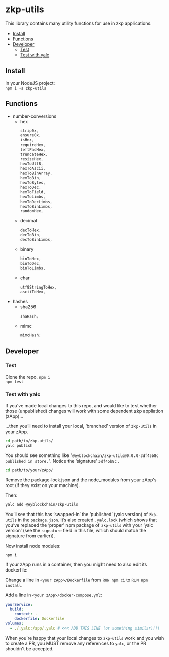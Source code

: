 # zkp-utils

This library contains many utility functions for use in zkp applications.

<!-- START doctoc generated TOC please keep comment here to allow auto update -->
<!-- DON'T EDIT THIS SECTION, INSTEAD RE-RUN doctoc TO UPDATE -->


- [Install](#install)
- [Functions](#functions)
- [Developer](#developer)
  - [Test](#test)
  - [Test with yalc](#test-with-yalc)

<!-- END doctoc generated TOC please keep comment here to allow auto update -->

## Install

In your NodeJS project:  
`npm i -s zkp-utils`

## Functions

- number-conversions
  - hex
    ```js
    strip0x,
    ensure0x,
    isHex,
    requireHex,
    leftPadHex,
    truncateHex,
    resizeHex,
    hexToUtf8,
    hexToAscii,
    hexToBinArray,
    hexToBin,
    hexToBytes,
    hexToDec,
    hexToField,
    hexToLimbs,
    hexToDecLimbs,
    hexToBinLimbs,
    randomHex,
    ```
  - decimal
    ```js
    decToHex,
    decToBin,
    decToBinLimbs,
    ```
  - binary
    ```js
    binToHex,
    binToDec,
    binToLimbs,
    ```
  - char
    ```js
    utf8StringToHex,
    asciiToHex,
    ```
- hashes
  - sha256
    ```js
    shaHash;
    ```
  - mimc
    ```js
    mimcHash;
    ```

## Developer

### Test

Clone the repo. `npm i`  
`npm test`

### Test with yalc

If you've made local changes to this repo, and would like to test whether those (unpublished) changes will work with some dependent zkp appliation (zApp)...

...then you’ll need to install your local, ‘branched’ version of `zkp-utils` in your zApp.

```sh
cd path/to/zkp-utils/
yalc publish
```

You should see something like "`@eyblockchain/zkp-utils@0.0.0-3df45b8c published in store.`". Notice the ‘signature’ `3df45b8c` .

```sh
cd path/to/your/zApp/
```

Remove the package-lock.json and the node_modules from your zApp's root (if they exist on your machine).

Then:

```sh
yalc add @eyblockchain/zkp-utils
```

You’ll see that this has ‘swapped-in’ the ‘published’ (yalc version) of `zkp-utils` in the `package.json`. It’s also created `.yalc.lock` (which shows that you’ve replaced the ‘proper’ npm package of `zkp-utils` with your ‘yalc version’ (see the `signature` field in this file, which should match the signature from earlier)).

Now install node modules:

```sh
npm i
```

If your zApp runs in a container, then you might need to also edit its dockerfile:

Change a line in `<your zApp>/Dockerfile` from `RUN npm ci` to `RUN npm install`.

Add a line in `<your zApp>/docker-compose.yml`:

```yaml
yourService:
  build:
    context: .
    dockerfile: Dockerfile
volumes:
  - ./.yalc:/app/.yalc # <<< ADD THIS LINE (or something similar)!!!
```

When you're happy that your local changes to `zkp-utils` work and you wish to create a PR, you MUST remove any references to `yalc`, or the PR shouldn't be accepted.
